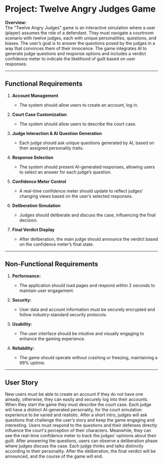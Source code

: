 # Project: Twelve Angry Judges Game

**Overview:**  
The "Twelve Angry Judges" game is an interactive simulation where a user (player) assumes the role of a defendant. They must navigate a courtroom scenario with twelve judges, each with unique personalities, questions, and biases. The user’s goal is to answer the questions posed by the judges in a way that convinces them of their innocence. The game integrates AI to generate judge questions and response options and includes a verdict confidence meter to indicate the likelihood of guilt based on user responses.


---


## Functional Requirements
1. **Account Management**  
   * The system should allow users to create an account, log in.
     
2. **Court Case Customization**  
   * The system should allow users to describe the court case.
     
3. **Judge Interaction & AI Question Generation**  
   * Each judge should ask unique questions generated by AI, based on their assigned personality traits.
     
4. **Response Selection**  
   * The system should present AI-generated responses, allowing users to select an answer for each judge’s question.
     
5. **Confidence Meter Control**  
   * A real-time confidence meter should update to reflect judges’ changing views based on the user’s selected responses.
     
6. **Deliberation Simulation**  
   * Judges should deliberate and discuss the case, influencing the final decision.
     
7. **Final Verdict Display**  
   * After deliberation, the main judge should announce the verdict based on the confidence meter’s final state.


---


## Non-Functional Requirements
1. **Performance:**  
   * The application should load pages and respond within 2 seconds to maintain user engagement.
     
2. **Security:**  
   * User data and account information must be securely encrypted and follow industry-standard security protocols.
     
3. **Usability:**  
   * The user interface should be intuitive and visually engaging to enhance the gaming experience.
     
4. **Reliability:**  
   * The game should operate without crashing or freezing, maintaining a 99% uptime.


---


## User Story
New users must be able to create an account if they do not have one already, otherwise, they can easily and securely log into their accounts. 
When they start the game they must describe the court case. Each judge will have a distinct AI-generated personality, for the court simulation experience to be varied and realistic. After a short intro, judges will ask questions that challenge the user’s story and keep the game engaging and interesting. 
Users must respond to the questions and their defenses directly influence the court's perception of their characters. Meanwhile, they can see the real-time confidence meter to track the judges’ opinions about their guilt. 
After answering the questions, users can observe a deliberation phase where judges discuss the case. Each judge thinks and talks distinctly according to their personality. After the deliberation, the final verdict will be announced, and the course of the game will end.
